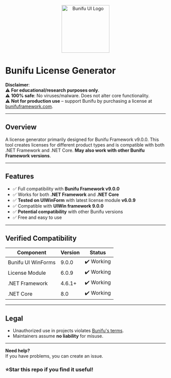 <p align="center">
  <img src="https://imgur.com/4sil75E.png" alt="Bunifu UI Logo" width="150" />
</p>

# Bunifu License Generator

**Disclaimer**:  
⚠️ **For educational/research purposes only**.   
⚠️ **100% safe**: No viruses/malware. Does not alter core functionality.  
⚠️ **Not for production use** – support Bunifu by purchasing a license at [bunifuframework.com](https://bunifuframework.com/).  

---

## Overview  
A license generator primarily designed for Bunifu Framework v9.0.0. This tool creates licenses for different product types and is compatible with both .NET Framework and .NET Core. **May also work with other Bunifu Framework versions**.

---

## Features  
- ✅ Full compatibility with **Bunifu Framework v9.0.0**  
- ✅ Works for both **.NET Framework** and **.NET Core**  
- ✅ **Tested on UIWinForm** with latest license module **v6.0.9**  
- ✅ Compatible with **UIWin framework 9.0.0**  
- ✅ **Potential compatibility** with other Bunifu versions  
- ✅ Free and easy to use  
---

## Verified Compatibility  
| Component          | Version     |   Status   |
|--------------------|-------------|------------|
| Bunifu UI WinForms | 9.0.0       | ✔️ Working |
| License Module     | 6.0.9       | ✔️ Working |
| .NET Framework     | 4.6.1+      | ✔️ Working |
| .NET Core          | 8.0         | ✔️ Working |


---
## Legal  
- Unauthorized use in projects violates [Bunifu's terms](https://bunifuframework.com/terms).  
- Maintainers assume **no liability** for misuse.  

---

**Need help?**  
If you have problems, you can create an issue. 

### ⭐Star this repo if you find it useful!  
